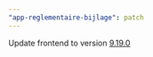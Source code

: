 ```yaml
---
"app-reglementaire-bijlage": patch
---
```


Update frontend to version [9.19.0](https://github.com/lblod/frontend-reglementaire-bijlage/releases/tag/v9.19.0)

